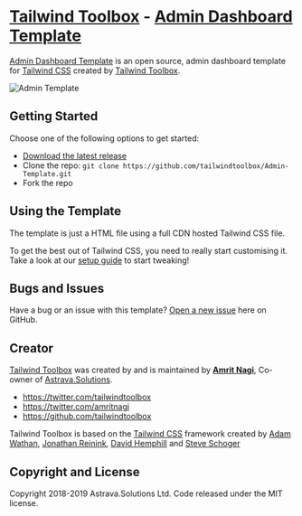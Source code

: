 # [Tailwind Toolbox](https://www.tailwindtoolbox.com/) - [Admin Dashboard Template](https://www.tailwindtoolbox.com/templates/admin-template)

[Admin Dashboard Template](https://www.tailwindtoolbox.com/templates/admin-template) is an open source, admin dashboard template for [Tailwind CSS](https://tailwindcss.com/) created by [Tailwind Toolbox](https://www.tailwindtoolbox.com/).

![Admin Template](https://www.tailwindtoolbox.com/templates/admin-template.png)

## Getting Started

Choose one of the following options to get started:
* [Download the latest release](https://github.com/tailwindtoolbox/Admin-Template/archive/master.zip)
* Clone the repo: `git clone https://github.com/tailwindtoolbox/Admin-Template.git`
* Fork the repo

## Using the Template

The template is just a HTML file using a full CDN hosted Tailwind CSS file.

To get the best out of Tailwind CSS, you need to really start customising it.
Take a look at our [setup guide](https://www.tailwindtoolbox.com/setup) to start tweaking!

## Bugs and Issues

Have a bug or an issue with this template? [Open a new issue](https://github.com/tailwindtoolbox/Admin-Template/issues/new) here on GitHub.

## Creator

[Tailwind Toolbox](https://www.tailwindtoolbox.com/) was created by and is maintained by **[Amrit Nagi](https://amritnagi.info/)**, Co-owner of [Astrava.Solutions](https://astrava.solutions).

* https://twitter.com/tailwindtoolbox
* https://twitter.com/amritnagi
* https://github.com/tailwindtoolbox

Tailwind Toolbox is based on the [Tailwind CSS](https://www.tailwindcss.com/) framework created by [Adam Wathan](https://twitter.com/adamwathan), [Jonathan Reinink](https://twitter.com/reinink), [David Hemphill](https://twitter.com/davidhemphill) and [Steve Schoger](https://twitter.com/steveschoger)




## Copyright and License

Copyright 2018-2019 Astrava.Solutions Ltd. Code released under the MIT license.